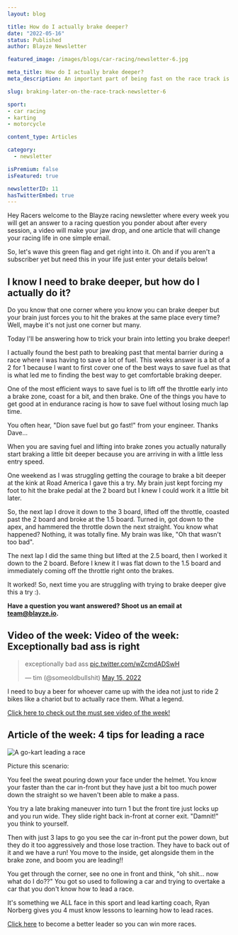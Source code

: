 ```yaml
---
layout: blog

title: How do I actually brake deeper?
date: "2022-05-16"
status: Published
author: Blayze Newsletter

featured_image: /images/blogs/car-racing/newsletter-6.jpg

meta_title: How do I actually brake deeper?
meta_description: An important part of being fast on the race track is braking late.  In this weeks newsletter we break down how to actually star braking deeper.

slug: braking-later-on-the-race-track-newsletter-6

sport:
- car racing
- karting
- motorcycle

content_type: Articles

category:
  - newsletter

isPremium: false
isFeatured: true

newsletterID: 11
hasTwitterEmbed: true
---
```


Hey Racers welcome to the Blayze racing newsletter where every week you will get an answer to a racing question you ponder about after every session, a video will make your jaw drop, and one article that will change your racing life in one simple email. 

So, let's wave this green flag and get right into it.  Oh and if you aren't a subscriber yet but need this in your life just enter your details below!

<div class="_form_11"></div>

## I know I need to brake deeper, but how do I actually do it?

Do you know that one corner where you know you can brake deeper but your brain just forces you to hit the brakes at the same place every time?  Well, maybe it's not just one corner but many.  

Today I'll be answering how to trick your brain into letting you brake deeper!

I actually found the best path to breaking past that mental barrier during a race where I was having to save a lot of fuel.  This weeks answer is a bit of a 2 for 1 because I want to first cover one of the best ways to save fuel as that is what led me to finding the best way to get comfortable braking deeper.

One of the most efficient ways to save fuel is to lift off the throttle early into a brake zone, coast for a bit, and then brake.  One of the things you have to get good at in endurance racing is how to save fuel without losing much lap time.

You often hear, "Dion save fuel but go fast!" from your engineer.  Thanks Dave... 

When you are saving fuel and lifting into brake zones you actually naturally start braking a little bit deeper because you are arriving in with a little less entry speed.

One weekend as I was struggling getting the courage to brake a bit deeper at the kink at Road America I gave this a try.  My brain just kept forcing my foot to hit the brake pedal at the 2 board but I knew I could work it a little bit later.

So, the next lap I drove it down to the 3 board, lifted off the throttle, coasted past the 2 board and broke at the 1.5 board.  Turned in, got down to the apex, and hammered the throttle down the next straight.  You know what happened?  Nothing, it was totally fine.  My brain was like, "Oh that wasn't too bad".

The next lap I did the same thing but lifted at the 2.5 board, then I worked it down to the 2 board.  Before I knew it I was flat down to the 1.5 board and immediately coming off the throttle right onto the brakes.

It worked!  So, next time you are struggling with trying to brake deeper give this a try :).

**Have a question you want answered?  Shoot us an email at [team@blayze.io](mailto:team@blayze.io).**



## Video of the week:  Video of the week:  Exceptionally bad ass is right

<blockquote class="twitter-tweet"><p lang="en" dir="ltr">exceptionally bad ass <a href="https://t.co/wZcmdADSwH">pic.twitter.com/wZcmdADSwH</a></p>&mdash; tim (@someoldbulIshit) <a href="https://twitter.com/someoldbulIshit/status/1525741757887021056?ref_src=twsrc%5Etfw">May 15, 2022</a></blockquote>



I need to buy a beer for whoever came up with the idea not just to ride 2 bikes like a chariot but to actually race them.  What a legend.

[Click here to check out the must see video of the week!](https://twitter.com/someoldbulishit/status/1525741757887021056?s=21&t=R4Oyz_6Fwh23iULEa7ri1Q)



## Article of the week: 4 tips for leading a race

<img alt="A go-kart leading a race" src="https://blayze.io/assets/images/blogs/car-racing/breathing-2.gif">

Picture this scenario:

You feel the sweat pouring down your face under the helmet.  You know your faster than the car in-front but they have just a bit too much power down the straight so we haven't been able to make a pass.

You try a late braking maneuver into turn 1 but the front tire just locks up and you run wide.  They slide right back in-front at corner exit.  "Damnit!" you think to yourself.  

Then with just 3 laps to go you see the car in-front put the power down, but they do it too aggressively and those lose traction.  They have to back out of it and we have a run!  You move to the inside, get alongside them in the brake zone, and boom you are leading!!

You get through the corner, see no one in front and think, "oh shit... now what do I do??"  You got so used to following a car and trying to overtake a car that you don't know how to lead a race.

It's something we ALL face in this sport and lead karting coach, Ryan Norberg gives you 4 must know lessons to learning how to lead races.

[Click here](https://blayze.io/blog/car-racing/four-tips-for-leading-a-race) to become a better leader so you can win more races.